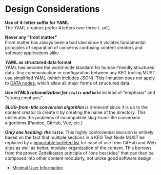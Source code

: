 # Design Considerations

**Use of 4-letter suffix for YAML**  
The YAML creators prefer 4 letters over three (`.yml`).

**Never any "front matter"**  
Front matter has always been a bad idea since it violates fundamental
principles of separation of concerns confusing content creators and
software applications alike.

**YAML as structured data format**  
YAML has become the world-wide standard for human-friendly structured
data. Any communication or configuration between any KEG tooling MUST
use simplified YAML (which includes JSON). This limitation does not
apply to [DATA nodes](/data-node), which allow all major forms of
structured data.

***Use HTML5 rationalization for `italic` and `bold`*** instead of
"emphasis" and "strong emphasis".

***SLUG-from-title conversion algorithm*** is irrelevant since it is up to
the content creator to create it by creating the name of the directory.
This obliterates the problems of incompatible slug-from-title conversion
algorithms (Pandoc, GitHub, Vue, etc.)

***Only one heading: the `title`.*** This highly controversial decision is
entirely based on the fact that multiple sections in a KEG Text Node
MUST be replaced by a [importable bulleted
list](importable-bulleted-list) for ease of use from GitHub and Web
sites as well as better, modular organization of the content. This
borrows from the proven Zettelkasten principle of "one best idea" that
can then be composed into other content modularly, not unlike good
software design.

* [Minimal User Information](/minimal-user-information)
